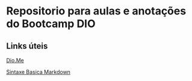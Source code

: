 # Repositorio para aulas e anotações do **Bootcamp DIO** 

## Links úteis


[Dio.Me](https://www.dio.me/)

[Sintaxe Basica Markdown](https://www.markdownguide.org/basic-syntax/)
